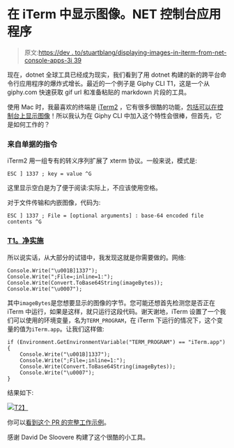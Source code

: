 # 在 iTerm 中显示图像。NET 控制台应用程序

> 原文:[https://dev . to/stuartblang/displaying-images-in-iterm-from-net-console-apps-3i 39](https://dev.to/stuartblang/displaying-images-in-iterm-from-net-console-apps-3i39)

现在，dotnet 全球工具已经成为现实，我们看到了用 dotnet 构建的新的跨平台命令行应用程序的爆炸式增长。最近的一个例子是 Giphy CLI T1，这是一个从 giphy.com 快速获取 gif url 和准备粘贴的 markdown 片段的工具。

使用 Mac 时，我最喜欢的终端是 [iTerm2](https://iterm2.com/) ，它有很多很酷的功能，[包括可以在控制台上显示图像](https://iterm2.com/documentation-images.html)！所以我认为在 Giphy CLI 中加入这个特性会很棒，但首先，它是如何工作的？

### 来自单据的指令

iTerm2 用一组专有的转义序列扩展了 xterm 协议。一般来说，模式是:

`ESC ] 1337 ; key = value ^G`

这里显示空白是为了便于阅读:实际上，不应该使用空格。

对于文件传输和内嵌图像，代码为:

`ESC ] 1337 ; File = [optional arguments] : base-64 encoded file contents ^G`

### [T1。净实施](#net-implementation)

所以说实话，从大部分的试错中，我发现这就是你需要做的。网络:

```
Console.Write("\u001B]1337");
Console.Write(";File=;inline=1:");
Console.Write(Convert.ToBase64String(imageBytes));
Console.Write("\u0007"); 
```

其中`imageBytes`是您想要显示的图像的字节。您可能还想首先检测您是否正在 iTerm 中运行，如果是这样，就只运行这段代码。谢天谢地，iTerm 设置了一个我们可以使用的环境变量，名为`TERM_PROGRAM`，在 iTerm 下运行的情况下，这个变量的值为`iTerm.app`。让我们这样做:

```
if (Environment.GetEnvironmentVariable("TERM_PROGRAM") == "iTerm.app") 
{
    Console.Write("\u001B]1337");
    Console.Write(";File=;inline=1:");
    Console.Write(Convert.ToBase64String(imageBytes));
    Console.Write("\u0007");
} 
```

结果如下:

[![](../Images/799d31b4084763696e015b7daa91a1c9.png)T2】](https://res.cloudinary.com/practicaldev/image/fetch/s--g2ikg3MF--/c_limit%2Cf_auto%2Cfl_progressive%2Cq_66%2Cw_880/https://stu.dev/content/images/2018/09/giphy-animated-gif-1.gif)

你可以[看到这个 PR 的完整工作示例](https://github.com/DavidDeSloovere/giphy-cli/pull/2/files)。

感谢 David De Sloovere 构建了这个很酷的小工具。